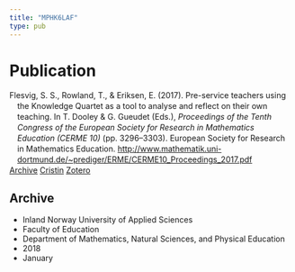 ```yaml
---
title: "MPHK6LAF"
type: pub
---
```

<h1>Publication</h1>
<article id="csl-bib-container-MPHK6LAF" class="csl-bib-container">
  <div class="csl-bib-body" style="line-height: 1.35; padding-left: 1em; text-indent:-1em;">
  <div class="csl-entry">Flesvig, S. S., Rowland, T., &amp; Eriksen, E. (2017). Pre-service teachers using the Knowledge Quartet as a tool to analyse and reflect on their own teaching. In T. Dooley &amp; G. Gueudet (Eds.), <i>Proceedings of the Tenth Congress of the European Society for Research in Mathematics Education (CERME 10)</i> (pp. 3296&#x2013;3303). European Society for Research in Mathematics Education. <a href="http://www.mathematik.uni-dortmund.de/~prediger/ERME/CERME10_Proceedings_2017.pdf">http://www.mathematik.uni-dortmund.de/~prediger/ERME/CERME10_Proceedings_2017.pdf</a></div>
</div>
  <div class="csl-bib-buttons">
    <a href="#taxonomy-article-MPHK6LAF" class="csl-bib-button">Archive</a>
    <a href="https://app.cristin.no/results/show.jsf?id=1546186" alt="Cristin URL" class="csl-bib-button">Cristin</a>
    <a href="http://zotero.org/groups/5402882/items/MPHK6LAF" alt="Zotero URL" class="csl-bib-button">Zotero</a>
  </div>
  <div id="csl-bib-meta-container-MPHK6LAF"></div>
</article>
<div id="csl-bib-meta-MPHK6LAF" class="csl-bib-meta">
  <article id="taxonomy-article-MPHK6LAF" class="taxonomy-article">
    <h1>Archive</h1>
    <ul>
      <li>Inland Norway University of Applied Sciences</li>
      <li>Faculty of Education</li>
      <li>Department of Mathematics, Natural Sciences, and Physical Education</li>
      <li>2018</li>
      <li>January</li>
    </ul>
  </article>
</div>
